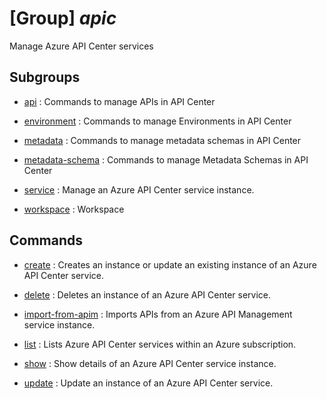 # [Group] _apic_

Manage Azure API Center services

## Subgroups

- [api](/Commands/apic/api/readme.md)
: Commands to manage APIs in API Center

- [environment](/Commands/apic/environment/readme.md)
: Commands to manage Environments in API Center

- [metadata](/Commands/apic/metadata/readme.md)
: Commands to manage metadata schemas in API Center

- [metadata-schema](/Commands/apic/metadata-schema/readme.md)
: Commands to manage Metadata Schemas in API Center

- [service](/Commands/apic/service/readme.md)
: Manage an Azure API Center service instance.

- [workspace](/Commands/apic/workspace/readme.md)
: Workspace

## Commands

- [create](/Commands/apic/_create.md)
: Creates an instance or update an existing instance of an Azure API Center service.

- [delete](/Commands/apic/_delete.md)
: Deletes an instance of an Azure API Center service.

- [import-from-apim](/Commands/apic/_import-from-apim.md)
: Imports APIs from an Azure API Management service instance.

- [list](/Commands/apic/_list.md)
: Lists Azure API Center services within an Azure subscription.

- [show](/Commands/apic/_show.md)
: Show details of an Azure API Center service instance.

- [update](/Commands/apic/_update.md)
: Update an instance of an Azure API Center service.
